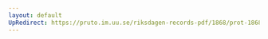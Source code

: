 ```yaml
---
layout: default
UpRedirect: https://pruto.im.uu.se/riksdagen-records-pdf/1868/prot-1868--fk--418/prot-1868--fk--418_002.pdf
---
```


